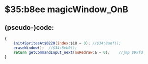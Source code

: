 ﻿
# $35:b8ee magicWindow_OnB 

<summary></summary>

## (pseudo-)code:
```js
{
	init4SpritesAt$0220(index:$18 = 0);	//$34:8adf();
	eraseWindow();	//$34:8eb0();
	return getCommandInput_next(noRedraw:a = 0);	//jmp $99fd
}
```



